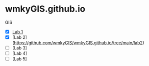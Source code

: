 # wmkyGIS.github.io
GIS

- [x] [Lab 1](https://github.com/wmkyGIS/wmkyGIS.github.io/blob/main/Lab%201.html)
- [x] [Lab 2] (https://github.com/wmkyGIS/wmkyGIS.github.io/tree/main/lab2) 
- [ ] [Lab 3]
- [ ] [Lab 4]
- [ ] [Lab 5]
